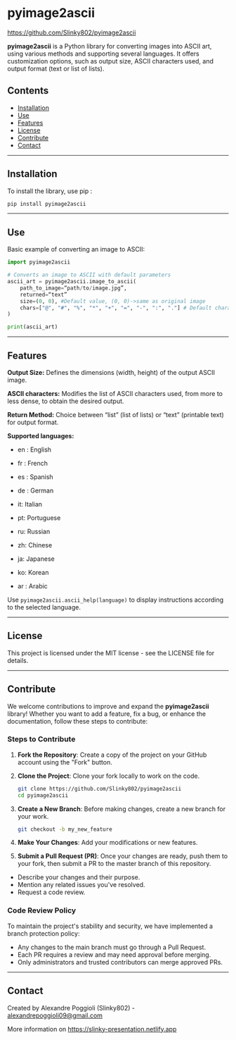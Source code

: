 # pyimage2ascii

https://github.com/Slinky802/pyimage2ascii

**pyimage2ascii** is a Python library for converting images into ASCII art, using various methods and supporting several languages. It offers customization options, such as output size, ASCII characters used, and output format (text or list of lists).

## Contents
- [Installation](#installation)
- [Use](#use)
- [Features](#features)
- [License](#license)
- [Contribute](#Contribute)
- [Contact](#Contact)

---

## Installation

To install the library, use pip :

``` bash
pip install pyimage2ascii
```

---

## Use
Basic example of converting an image to ASCII:

```python
import pyimage2ascii

# Converts an image to ASCII with default parameters
ascii_art = pyimage2ascii.image_to_ascii(
    path_to_image=“path/to/image.jpg”,
    returned=“text”
    size=(0, 0), #Default value, (0, 0)->same as original image
    chars=["@", "#", "%", "*", "+", "=", "-", ":", "."] # Default characters from more to less dense
)

print(ascii_art)
```

---

## Features

**Output Size:** Defines the dimensions (width, height) of the output ASCII image.

**ASCII characters:** Modifies the list of ASCII characters used, from more to less dense, to obtain the desired output.

**Return Method:** Choice between “list” (list of lists) or “text” (printable text) for output format.

**Supported languages:**

 - en : English

 - fr : French

 - es : Spanish

 - de : German

 - it: Italian

 - pt: Portuguese

 - ru: Russian

 - zh: Chinese

 - ja: Japanese

 - ko: Korean

 - ar : Arabic

Use ```pyimage2ascii.ascii_help(language)``` to display instructions according to the selected language.

---

## License
This project is licensed under the MIT license - see the LICENSE file for details.

---

## Contribute

We welcome contributions to improve and expand the **pyimage2ascii** library! Whether you want to add a feature, fix a bug, or enhance the documentation, follow these steps to contribute:

### Steps to Contribute

1. **Fork the Repository**: Create a copy of the project on your GitHub account using the "Fork" button.

2. **Clone the Project**: Clone your fork locally to work on the code.
   ```bash
   git clone https://github.com/Slinky802/pyimage2ascii
   cd pyimage2ascii
   ```
3. **Create a New Branch**: Before making changes, create a new branch for your work.
    ```bash
    git checkout -b my_new_feature
    ```
4. **Make Your Changes**: Add your modifications or new features.

5. **Submit a Pull Request (PR)**: Once your changes are ready, push them to your fork, then submit a PR to the master branch of this repository.

 - Describe your changes and their purpose.
 - Mention any related issues you've resolved.
 - Request a code review.
 
### Code Review Policy
To maintain the project's stability and security, we have implemented a branch protection policy:

 - Any changes to the main branch must go through a Pull Request.
 - Each PR requires a review and may need approval before merging.
 - Only administrators and trusted contributors can merge approved PRs.

---

## Contact
Created by Alexandre Poggioli (Slinky802) - alexandrepoggioli09@gmail.com

More information on https://slinky-presentation.netlify.app